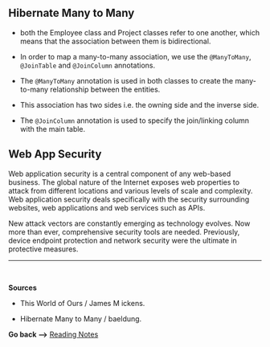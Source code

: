 ## Hibernate Many to Many

- both the Employee class and Project classes refer to one another, which means that the association between them is bidirectional.

- In order to map a many-to-many association, we use the `@ManyToMany`, `@JoinTable` and `@JoinColumn` annotations.

- The `@ManyToMany` annotation is used in both classes to create the many-to-many relationship between the entities.

- This association has two sides i.e. the owning side and the inverse side.

- The `@JoinColumn` annotation is used to specify the join/linking column with the main table.

## Web App Security

Web application security is a central component of any web-based business. The global nature of the Internet exposes web properties to attack from different locations and various levels of scale and complexity. Web application security deals specifically with the security surrounding websites, web applications and web services such as APIs.

New attack vectors are constantly emerging as technology evolves. Now more than ever, comprehensive security tools are needed. Previously, device endpoint protection and network security were the ultimate in protective measures.

<hr>
<br>

**Sources**

- This World of Ours / James M ickens.

- Hibernate Many to Many / baeldung.

**Go back -->** [Reading Notes](https://aseel-dweedar.github.io/reading-notes/)
